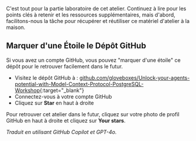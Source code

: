 C'est tout pour la partie laboratoire de cet atelier. Continuez à lire pour les points clés à retenir et les ressources supplémentaires, mais d'abord, facilitons-nous la tâche pour récupérer et réutiliser ce matériel d'atelier à la maison.

## Marquer d'une Étoile le Dépôt GitHub

Si vous avez un compte GitHub, vous pouvez "marquer d'une étoile" ce dépôt pour le retrouver facilement dans le futur.

* Visitez le dépôt GitHub à : [github.com/gloveboxes/Unlock-your-agents-potential-with-Model-Context-Protocol-PostgreSQL-Workshop](https://github.com/gloveboxes/Unlock-your-agents-potential-with-Model-Context-Protocol-PostgreSQL-Workshop){:target="_blank"}
* Connectez-vous à votre compte GitHub
* Cliquez sur **Star** en haut à droite

Pour retrouver cet atelier dans le futur, cliquez sur votre photo de profil GitHub en haut à droite et cliquez sur **Your stars**.

*Traduit en utilisant GitHub Copilot et GPT-4o.*

